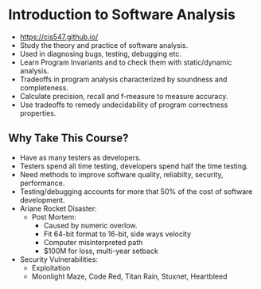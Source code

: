 # Introduction to Software Analysis
- https://cis547.github.io/
- Study the theory and practice of software analysis.
- Used in diagnosing bugs, testing, debugging etc. 
- Learn Program Invariants and to check them with static/dynamic analysis.
- Tradeoffs in program analysis characterized by soundness and completeness.
- Calculate precision, recall and f-measure to measure accuracy.
- Use tradeoffs to remedy undecidability of program correctness properties.

## Why Take This Course?
- Have as many testers as developers.
- Testers spend all time testing, developers spend half the time testing.
- Need methods to improve software quality, reliabilty, security, performance.
- Testing/debugging accounts for more that 50% of the cost of software development.
- Ariane Rocket Disaster:
	- Post Mortem:
		- Caused by numeric overlow.
		- Fit 64-bit format to 16-bit, side ways velocity
		- Computer misinterpreted path
		- $100M for loss, multi-year setback
- Security Vulnerabilities:
	- Exploitation
	- Moonlight Maze, Code Red, Titan Rain, Stuxnet, Heartbleed
